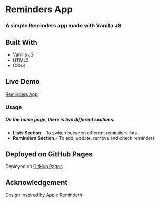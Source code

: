 # Reminders App

### A simple Reminders app made with Vanilla JS



## Built With 

- Vanilla JS
- HTML5
- CSS3

## Live Demo

[Reminders App](https://WilliamDurocher.github.io/reminders)


### Usage

##### On the home page, there is two different sections:
- **Lists Section**.- To switch between different reminders lists
- **Reminders Section**.- To add, update, remove and check reminders

## Deployed on GitHub Pages

Deployed on [GitHub Pages](https://pages.github.com/) 

## Acknowledgement

Design inspired by [Apple Reminders](https://www.icloud.com/reminders/)

